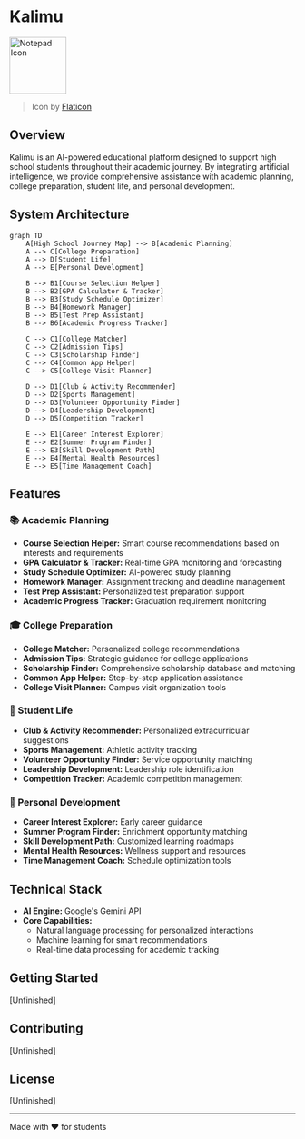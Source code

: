 # Kalimu

<img src="https://cdn-icons-png.flaticon.com/512/7329/7329446.png" alt="Notepad Icon" width="100"/>

> Icon by [Flaticon](https://www.flaticon.com/free-icon/notepad_7329446)

## Overview

Kalimu is an AI-powered educational platform designed to support high school students throughout their academic journey. By integrating artificial intelligence, we provide comprehensive assistance with academic planning, college preparation, student life, and personal development.

## System Architecture

```mermaid
graph TD
    A[High School Journey Map] --> B[Academic Planning]
    A --> C[College Preparation]
    A --> D[Student Life]
    A --> E[Personal Development]

    B --> B1[Course Selection Helper]
    B --> B2[GPA Calculator & Tracker]
    B --> B3[Study Schedule Optimizer]
    B --> B4[Homework Manager]
    B --> B5[Test Prep Assistant]
    B --> B6[Academic Progress Tracker]

    C --> C1[College Matcher]
    C --> C2[Admission Tips]
    C --> C3[Scholarship Finder]
    C --> C4[Common App Helper]
    C --> C5[College Visit Planner]

    D --> D1[Club & Activity Recommender]
    D --> D2[Sports Management]
    D --> D3[Volunteer Opportunity Finder]
    D --> D4[Leadership Development]
    D --> D5[Competition Tracker]

    E --> E1[Career Interest Explorer]
    E --> E2[Summer Program Finder]
    E --> E3[Skill Development Path]
    E --> E4[Mental Health Resources]
    E --> E5[Time Management Coach]
```

## Features

### 📚 Academic Planning

- **Course Selection Helper:** Smart course recommendations based on interests and requirements
- **GPA Calculator & Tracker:** Real-time GPA monitoring and forecasting
- **Study Schedule Optimizer:** AI-powered study planning
- **Homework Manager:** Assignment tracking and deadline management
- **Test Prep Assistant:** Personalized test preparation support
- **Academic Progress Tracker:** Graduation requirement monitoring

### 🎓 College Preparation

- **College Matcher:** Personalized college recommendations
- **Admission Tips:** Strategic guidance for college applications
- **Scholarship Finder:** Comprehensive scholarship database and matching
- **Common App Helper:** Step-by-step application assistance
- **College Visit Planner:** Campus visit organization tools

### 🌟 Student Life

- **Club & Activity Recommender:** Personalized extracurricular suggestions
- **Sports Management:** Athletic activity tracking
- **Volunteer Opportunity Finder:** Service opportunity matching
- **Leadership Development:** Leadership role identification
- **Competition Tracker:** Academic competition management

### 🚀 Personal Development

- **Career Interest Explorer:** Early career guidance
- **Summer Program Finder:** Enrichment opportunity matching
- **Skill Development Path:** Customized learning roadmaps
- **Mental Health Resources:** Wellness support and resources
- **Time Management Coach:** Schedule optimization tools

## Technical Stack

- **AI Engine:** Google's Gemini API
- **Core Capabilities:**
  - Natural language processing for personalized interactions
  - Machine learning for smart recommendations
  - Real-time data processing for academic tracking

## Getting Started

[Unfinished]

## Contributing

[Unfinished]

## License

[Unfinished]

---
Made with ❤️ for students
